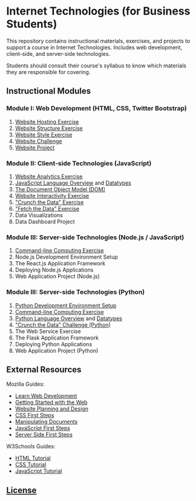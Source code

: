 # Internet Technologies (for Business Students)

This repository contains instructional materials, exercises, and projects to support a course in Internet Technologies. Includes web development, client-side, and server-side technologies.

Students should consult their course's syllabus to know which materials they are responsible for covering.

## Instructional Modules

### Module I: Web Development (HTML, CSS, Twitter Bootstrap)

  1. [Website Hosting Exercise](/exercises/website-hosting/exercise.md)
  2. [Website Structure Exercise](/exercises/website-structure/exercise.md)
  3. [Website Style Exercise](/exercises/website-style/exercise.md)
  4. [Website Challenge](/exercises/website-challenge/exercise.md)
  5. [Website Project](/projects/personal-website/project.md)

### Module II: Client-side Technologies (JavaScript)

  1. [Website Analytics Exercise](/exercises/website-hosting/analytics.md)
  2. [JavaScript Language Overview](/notes/javascript/README.md) and [Datatypes](/notes/javascript/datatypes/README.md)
  3. [The Document Object Model (DOM)](/notes/javascript/document-object-model.md)
  4. [Website Interactivity Exercise](/exercises/website-interactivity/exercise.md)
  5. ["Crunch the Data" Exercise](/exercises/crunch-the-data/README.md)
  6. ["Fetch the Data" Exercise](/exercises/fetch-the-data/README.md)
  7. Data Visualizations
  8. Data Dashboard Project

### Module III: Server-side Technologies (Node.js / JavaScript)

  1. [Command-line Computing Exercise](https://github.com/prof-rossetti/intro-to-python/blob/master/exercises/command-line-computing/README.md)
  2. Node.js Development Environment Setup
  3. The React.js Application Framework
  4. Deploying Node.js Applications
  5. Web Application Project (Node.js)

### Module III: Server-side Technologies (Python)

  1. [Python Development Environment Setup](https://github.com/prof-rossetti/intro-to-python/blob/master/exercises/local-dev-setup/README.md)
  1. [Command-line Computing Exercise](https://github.com/prof-rossetti/intro-to-python/blob/master/exercises/command-line-computing/README.md)
  2. [Python Language Overview](https://github.com/prof-rossetti/intro-to-python/blob/master/units/unit-2.md) and [Datatypes](https://github.com/prof-rossetti/intro-to-python/blob/master/units/unit-3.md)
  3. ["Crunch the Data" Challenge (Python)](https://colab.research.google.com/drive/1G_Mp7hyV3xRBDjDrS0KEDY1QwOxHXG_q?usp=sharing)
  4. The Web Service Exercise
  5. The Flask Application Framework
  6. Deploying Python Applications
  7. Web Application Project (Python)

## External Resources

Mozilla Guides:

  + [Learn Web Development](https://developer.mozilla.org/en-US/docs/Learn)
  + [Getting Started with the Web](https://developer.mozilla.org/en-US/docs/Learn/Getting_started_with_the_web)
  + [Website Planning and Design](https://developer.mozilla.org/en-US/docs/Learn/Getting_started_with_the_web/What_will_your_website_look_like)
  + [CSS First Steps](https://developer.mozilla.org/en-US/docs/Learn/CSS/First_steps)
  + [Manipulating Documents](https://developer.mozilla.org/en-US/docs/Learn/JavaScript/Client-side_web_APIs/Manipulating_documents)
  + [JavaScript First Steps](https://developer.mozilla.org/en-US/docs/Learn/JavaScript/First_steps)
  + [Server Side First Steps](https://developer.mozilla.org/en-US/docs/Learn/Server-side/First_steps)

W3Schools Guides:

  + [HTML Tutorial](https://www.w3schools.com/html/default.asp)
  + [CSS Tutorial](https://www.w3schools.com/css/default.asp)
  + [JavaScript Tutorial](https://www.w3schools.com/js/default.asp)

## [License](/LICENSE)
